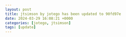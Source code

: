 ```yaml
---
layout: post
title: jtsimson by jotego has been updated to 90fd97e
date: 2024-03-29 16:08:21 +0000
categories: [jotego, jtsimson]
tags: [update]
---
```


